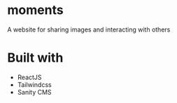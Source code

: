 # moments
A website for sharing images and interacting with others

# Built with
* ReactJS
* Tailwindcss
* Sanity CMS

